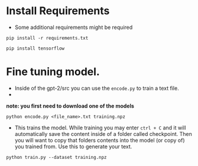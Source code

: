 
# Install Requirements

- Some additional requirements might be required

`pip install -r requirements.txt`

`pip install tensorflow`


# Fine tuning model.

- Inside of the gpt-2/src you can use the `encode.py` to train a text file.
- 
__note: you first need to download one of the models__

`python encode.py <file_name>.txt training.npz`

- This trains the model. While training you may enter `ctrl + C` and it will automatically save the content inside of a folder called checkpoint. Then you will want to copy that folders contents into the model (or copy of) you trained from. Use this to generate your text.

`python train.py --dataset training.npz`
